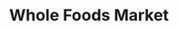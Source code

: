 ---
title: "Whole Foods Market"
url: /nashua/whole-foods-market-amherst-street/
shop: supermarket
---